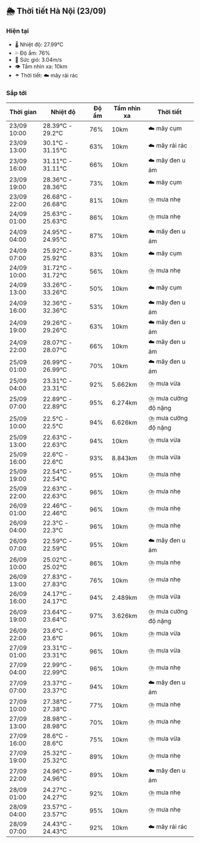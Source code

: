 ## 🌦️ Thời tiết Hà Nội (23/09)

### Hiện tại

- 🌡️ Nhiệt độ: 27.99℃
- 💦 Độ ẩm: 76%
- 💨 Sức gió: 3.04m/s
- 👁️ Tầm nhìn xa: 10km
- ☂️ Thời tiết: ☁️ mây rải rác

### Sắp tới

| Thời gian | Nhiệt độ | Độ ẩm | Tầm nhìn xa | Thời tiết |
| --- | --- | --- | --- | --- |
| 23/09 10:00 | 28.39℃ - 29.2℃ | 76% | 10km | ☁️ mây cụm |
| 23/09 13:00 | 30.1℃ - 31.15℃ | 63% | 10km | ☁️ mây rải rác |
| 23/09 16:00 | 31.11℃ - 31.11℃ | 66% | 10km | ☁️ mây đen u ám |
| 23/09 19:00 | 28.36℃ - 28.36℃ | 73% | 10km | ☁️ mây cụm |
| 23/09 22:00 | 26.68℃ - 26.68℃ | 81% | 10km | ⛈️ mưa nhẹ |
| 24/09 01:00 | 25.63℃ - 25.63℃ | 86% | 10km | ⛈️ mưa nhẹ |
| 24/09 04:00 | 24.95℃ - 24.95℃ | 87% | 10km | ☁️ mây đen u ám |
| 24/09 07:00 | 25.92℃ - 25.92℃ | 83% | 10km | ☁️ mây cụm |
| 24/09 10:00 | 31.72℃ - 31.72℃ | 56% | 10km | ⛈️ mưa nhẹ |
| 24/09 13:00 | 33.26℃ - 33.26℃ | 50% | 10km | ☁️ mây cụm |
| 24/09 16:00 | 32.36℃ - 32.36℃ | 53% | 10km | ☁️ mây đen u ám |
| 24/09 19:00 | 29.26℃ - 29.26℃ | 63% | 10km | ☁️ mây đen u ám |
| 24/09 22:00 | 28.07℃ - 28.07℃ | 66% | 10km | ☁️ mây đen u ám |
| 25/09 01:00 | 26.99℃ - 26.99℃ | 70% | 10km | ☁️ mây đen u ám |
| 25/09 04:00 | 23.31℃ - 23.31℃ | 92% | 5.662km | ⛈️ mưa vừa |
| 25/09 07:00 | 22.89℃ - 22.89℃ | 95% | 6.274km | ⛈️ mưa cường độ nặng |
| 25/09 10:00 | 22.5℃ - 22.5℃ | 94% | 6.626km | ⛈️ mưa cường độ nặng |
| 25/09 13:00 | 22.63℃ - 22.63℃ | 94% | 10km | ⛈️ mưa vừa |
| 25/09 16:00 | 22.6℃ - 22.6℃ | 93% | 8.843km | ⛈️ mưa vừa |
| 25/09 19:00 | 22.54℃ - 22.54℃ | 95% | 10km | ⛈️ mưa nhẹ |
| 25/09 22:00 | 22.63℃ - 22.63℃ | 96% | 10km | ⛈️ mưa nhẹ |
| 26/09 01:00 | 22.46℃ - 22.46℃ | 96% | 10km | ⛈️ mưa nhẹ |
| 26/09 04:00 | 22.3℃ - 22.3℃ | 96% | 10km | ⛈️ mưa nhẹ |
| 26/09 07:00 | 22.59℃ - 22.59℃ | 95% | 10km | ☁️ mây đen u ám |
| 26/09 10:00 | 25.02℃ - 25.02℃ | 86% | 10km | ⛈️ mưa nhẹ |
| 26/09 13:00 | 27.83℃ - 27.83℃ | 76% | 10km | ⛈️ mưa nhẹ |
| 26/09 16:00 | 24.17℃ - 24.17℃ | 94% | 2.489km | ⛈️ mưa vừa |
| 26/09 19:00 | 23.64℃ - 23.64℃ | 97% | 3.626km | ⛈️ mưa cường độ nặng |
| 26/09 22:00 | 23.6℃ - 23.6℃ | 96% | 10km | ⛈️ mưa vừa |
| 27/09 01:00 | 23.31℃ - 23.31℃ | 96% | 10km | ⛈️ mưa vừa |
| 27/09 04:00 | 22.99℃ - 22.99℃ | 96% | 10km | ⛈️ mưa nhẹ |
| 27/09 07:00 | 23.37℃ - 23.37℃ | 94% | 10km | ☁️ mây đen u ám |
| 27/09 10:00 | 27.38℃ - 27.38℃ | 77% | 10km | ⛈️ mưa nhẹ |
| 27/09 13:00 | 28.98℃ - 28.98℃ | 70% | 10km | ⛈️ mưa nhẹ |
| 27/09 16:00 | 28.6℃ - 28.6℃ | 75% | 10km | ⛈️ mưa vừa |
| 27/09 19:00 | 25.32℃ - 25.32℃ | 89% | 10km | ⛈️ mưa nhẹ |
| 27/09 22:00 | 24.96℃ - 24.96℃ | 89% | 10km | ☁️ mây đen u ám |
| 28/09 01:00 | 24.27℃ - 24.27℃ | 92% | 10km | ⛈️ mưa nhẹ |
| 28/09 04:00 | 23.57℃ - 23.57℃ | 95% | 10km | ⛈️ mưa nhẹ |
| 28/09 07:00 | 24.43℃ - 24.43℃ | 92% | 10km | ☁️ mây rải rác |

